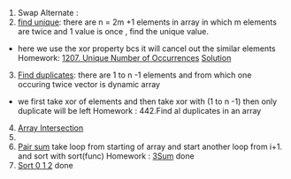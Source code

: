 1. Swap Alternate :
2. [find unique](https://www.codingninjas.com/codestudio/problems/find-unique_625159): there are n = 2m +1 elements in array in which m elements are twice and 1 value is once , find the unique value.
- here we use the xor property bcs it will cancel out the similar elements
Homework: [1207. Unique Number of Occurrences](https://leetcode.com/problems/unique-number-of-occurrences/)
[Solution](https://leetcode.com/problems/unique-number-of-occurrences/solutions/2418134/basic-c-solution-non-hashmap-non-set-solution-basic-vector-solution-most-efficient-85/)
3. [Find duplicates](https://www.codingninjas.com/codestudio/problem-details/duplicate-in-array_893397): there are 1 to n -1 elements and from which one occuring twice
vector is dynamic array
- we first take xor of elements and then take xor with (1 to  n -1) then only duplicate will be left
Homework : 442.Find al duplicates in an array
4. [Array Intersection](https://www.codingninjas.com/codestudio/problems/intersection-of-2-arrays_1082149?leftPanelTab=0)
5. 
6. [Pair sum](https://www.codingninjas.com/codestudio/problems/pair-sum_697295)
take loop from starting of array and start another loop from i+1.
and sort with sort(func)
Homework : [3Sum](https://www.codingninjas.com/codestudio/problems/triplets-with-given-sum_893028)
done
 7. [Sort 0 1 2](https://www.codingninjas.com/codestudio/problems/sort-0-1-2_631055)
done
